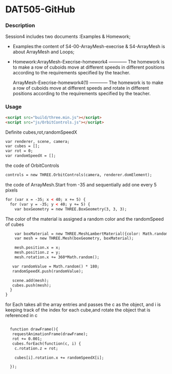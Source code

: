# DAT505-GitHub
### Description
Session4 includes two documents :Examples & Homework;

* Examples:the content of S4-00-ArrayMesh-execrise & S4-ArrayMesh is about ArrayMesh and Loops;
* Homework:ArrayMesh-Execrise-homework4 ———— The homework is to make a row of cuboids move at different speeds in different  positions according to the requirements specified by the teacher.

  ArrayMesh-Execrise-homework4(1) ———— The homework is to make a row of cuboids move at different speeds and rotate in different positions according to the requirements specified by the teacher.
### Usage
```html
<script src="build/three.min.js"></script>
<script src="js/OrbitControls.js"></script>
```
Definite cubes,rot,randomSpeedX
```html
var renderer, scene, camera;
var cubes = [];
var rot = 0;
var randomSpeedX = [];
```
the code of OrbitControls
```html
controls = new THREE.OrbitControls(camera, renderer.domElement);
```
the code of ArrayMesh.Start from -35 and sequentially add one every 5 pixels
```html
for (var x = -35; x < 40; x += 5) {
  for (var y = -35; y < 40; y += 5) {
    var boxGeometry = new THREE.BoxGeometry(3, 3, 3);
```
The color of the material is assigned a random color and the randomSpeed of cubes
```html
    var boxMaterial = new THREE.MeshLambertMaterial({color: Math.random() * 0xFFFFFF});
    var mesh = new THREE.Mesh(boxGeometry, boxMaterial);

    mesh.position.x = x;
    mesh.position.z = y;
    mesh.rotation.x += 360*Math.random();

   var randomValue = Math.random() * 180;
   randomSpeedX.push(randomValue);

   scene.add(mesh);
   cubes.push(mesh);
  }
}
```
 for Each takes all the array entries and passes the c as the object, and i is keeping track of the index for each cube,and rotate the object that is referenced in c
```html

  function drawFrame(){
   requestAnimationFrame(drawFrame);
   rot += 0.001;
   cubes.forEach(function(c, i) {
    c.rotation.z = rot;

    cubes[i].rotation.x += randomSpeedX[i];

  });
```
